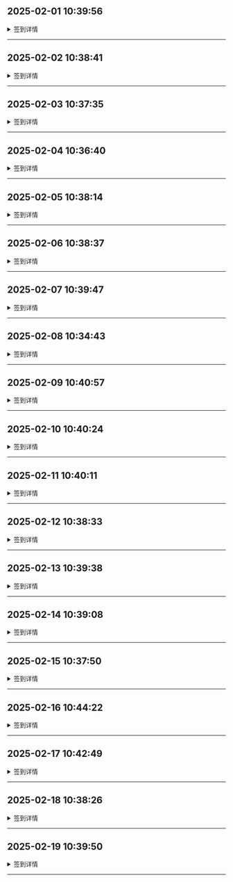 
## 2025-02-01 10:39:56

<details>
<summary>签到详情</summary>

```

开始执行签到任务: 2025-02-01 02:39:55
使用账号 5244157@qq.com 开始签到
登录响应状态码: 200
登录响应内容: {"ret":1,"msg":"\u767b\u5f55\u6210\u529f"}
账号等级: VIP 2
等级到期时间: 2025-07-16 11:45:03
账户有效期至: 2051-12-01
上次使用时间: 2025-02-01 10:39:31
签到响应状态码: 200
签到响应内容: {"msg":"\u83b7\u5f97\u4e86 344MB \u6d41\u91cf.","unflowtraffic":382743871488,"traffic":"356.46GB","trafficInfo":{"todayUsedTraffic":"500.46MB","lastUsedTraffic":"353.59GB","unUsedTraffic":"2.37GB"},"ret":1}
签到获得流量: 344MB
[2025-02-01 02:39:56] 签到成功！
```

</details>

---

## 2025-02-02 10:38:41

<details>
<summary>签到详情</summary>

```

开始执行签到任务: 2025-02-02 02:38:39
使用账号 5244157@qq.com 开始签到
登录响应状态码: 200
登录响应内容: {"ret":1,"msg":"\u767b\u5f55\u6210\u529f"}
账号等级: VIP 2
等级到期时间: 2025-05-02 22:58:49
账户有效期至: 2079-04-17
上次使用时间: 2025-02-02 10:36:24
签到响应状态码: 200
签到响应内容: {"msg":"\u83b7\u5f97\u4e86 23MB \u6d41\u91cf.","unflowtraffic":257722155008,"traffic":"240.02GB","trafficInfo":{"todayUsedTraffic":"59.22MB","lastUsedTraffic":"56.42MB","unUsedTraffic":"239.91GB"},"ret":1}
签到获得流量: 23MB
[2025-02-02 02:38:41] 签到成功！
```

</details>

---

## 2025-02-03 10:37:35

<details>
<summary>签到详情</summary>

```

开始执行签到任务: 2025-02-03 02:37:34
使用账号 5244157@qq.com 开始签到
登录响应状态码: 200
登录响应内容: {"ret":1,"msg":"\u767b\u5f55\u6210\u529f"}
账号等级: VIP 2
等级到期时间: 2025-05-02 22:58:49
账户有效期至: 2079-04-17
上次使用时间: 2025-02-03 10:36:41
签到响应状态码: 200
签到响应内容: {"msg":"\u83b7\u5f97\u4e86 285MB \u6d41\u91cf.","unflowtraffic":258020999168,"traffic":"240.3GB","trafficInfo":{"todayUsedTraffic":"194.05MB","lastUsedTraffic":"622.01MB","unUsedTraffic":"239.5GB"},"ret":1}
签到获得流量: 285MB
[2025-02-03 02:37:35] 签到成功！
```

</details>

---

## 2025-02-04 10:36:40

<details>
<summary>签到详情</summary>

```

开始执行签到任务: 2025-02-04 02:36:39
使用账号 5244157@qq.com 开始签到
登录响应状态码: 200
登录响应内容: {"ret":1,"msg":"\u767b\u5f55\u6210\u529f"}
账号等级: VIP 2
等级到期时间: 2025-05-02 22:58:49
账户有效期至: 2079-04-17
上次使用时间: 2025-02-04 10:34:38
签到响应状态码: 200
签到响应内容: {"msg":"\u83b7\u5f97\u4e86 420MB \u6d41\u91cf.","unflowtraffic":258461401088,"traffic":"240.71GB","trafficInfo":{"todayUsedTraffic":"2.75GB","lastUsedTraffic":"6.59GB","unUsedTraffic":"231.37GB"},"ret":1}
签到获得流量: 420MB
[2025-02-04 02:36:40] 签到成功！
```

</details>

---

## 2025-02-05 10:38:14

<details>
<summary>签到详情</summary>

```

开始执行签到任务: 2025-02-05 02:38:13
使用账号 5244157@qq.com 开始签到
登录响应状态码: 200
登录响应内容: {"ret":1,"msg":"\u767b\u5f55\u6210\u529f"}
账号等级: VIP 2
等级到期时间: 2025-05-02 22:58:49
账户有效期至: 2079-04-17
上次使用时间: 2025-02-05 10:34:16
签到响应状态码: 200
签到响应内容: {"msg":"\u83b7\u5f97\u4e86 117MB \u6d41\u91cf.","unflowtraffic":258584084480,"traffic":"240.83GB","trafficInfo":{"todayUsedTraffic":"106.98MB","lastUsedTraffic":"10.21GB","unUsedTraffic":"230.51GB"},"ret":1}
签到获得流量: 117MB
[2025-02-05 02:38:14] 签到成功！
```

</details>

---

## 2025-02-06 10:38:37

<details>
<summary>签到详情</summary>

```

开始执行签到任务: 2025-02-06 02:38:36
使用账号 5244157@qq.com 开始签到
登录响应状态码: 200
登录响应内容: {"ret":1,"msg":"\u767b\u5f55\u6210\u529f"}
账号等级: VIP 2
等级到期时间: 2025-05-02 22:58:49
账户有效期至: 2079-04-17
上次使用时间: 2025-02-06 10:35:38
签到响应状态码: 200
签到响应内容: {"msg":"\u83b7\u5f97\u4e86 457MB \u6d41\u91cf.","unflowtraffic":259063283712,"traffic":"241.27GB","trafficInfo":{"todayUsedTraffic":"446.27MB","lastUsedTraffic":"10.77GB","unUsedTraffic":"230.06GB"},"ret":1}
签到获得流量: 457MB
[2025-02-06 02:38:37] 签到成功！
```

</details>

---

## 2025-02-07 10:39:47

<details>
<summary>签到详情</summary>

```

开始执行签到任务: 2025-02-07 02:39:46
使用账号 5244157@qq.com 开始签到
登录响应状态码: 200
登录响应内容: {"ret":1,"msg":"\u767b\u5f55\u6210\u529f"}
账号等级: VIP 2
等级到期时间: 2025-05-02 22:58:49
账户有效期至: 2079-04-17
上次使用时间: 2025-02-07 10:35:50
签到响应状态码: 200
签到响应内容: {"msg":"\u83b7\u5f97\u4e86 227MB \u6d41\u91cf.","unflowtraffic":259301310464,"traffic":"241.49GB","trafficInfo":{"todayUsedTraffic":"648.85MB","lastUsedTraffic":"13.76GB","unUsedTraffic":"227.1GB"},"ret":1}
签到获得流量: 227MB
[2025-02-07 02:39:47] 签到成功！
```

</details>

---

## 2025-02-08 10:34:43

<details>
<summary>签到详情</summary>

```

开始执行签到任务: 2025-02-08 02:34:42
使用账号 5244157@qq.com 开始签到
登录响应状态码: 200
登录响应内容: {"ret":1,"msg":"\u767b\u5f55\u6210\u529f"}
账号等级: VIP 2
等级到期时间: 2025-05-02 22:58:49
账户有效期至: 2079-04-17
上次使用时间: 2025-02-08 10:34:28
签到响应状态码: 200
签到响应内容: {"msg":"\u83b7\u5f97\u4e86 380MB \u6d41\u91cf.","unflowtraffic":259699769344,"traffic":"241.86GB","trafficInfo":{"todayUsedTraffic":"344.87MB","lastUsedTraffic":"14.78GB","unUsedTraffic":"226.75GB"},"ret":1}
签到获得流量: 380MB
[2025-02-08 02:34:43] 签到成功！
```

</details>

---

## 2025-02-09 10:40:57

<details>
<summary>签到详情</summary>

```

开始执行签到任务: 2025-02-09 02:40:55
使用账号 5244157@qq.com 开始签到
登录响应状态码: 200
登录响应内容: {"ret":1,"msg":"\u767b\u5f55\u6210\u529f"}
账号等级: VIP 2
等级到期时间: 2025-05-02 22:58:49
账户有效期至: 2079-04-17
上次使用时间: 2025-02-09 10:39:13
签到响应状态码: 200
签到响应内容: {"msg":"\u83b7\u5f97\u4e86 139MB \u6d41\u91cf.","unflowtraffic":259845521408,"traffic":"242GB","trafficInfo":{"todayUsedTraffic":"501.31MB","lastUsedTraffic":"15.57GB","unUsedTraffic":"225.94GB"},"ret":1}
签到获得流量: 139MB
[2025-02-09 02:40:57] 签到成功！
```

</details>

---

## 2025-02-10 10:40:24

<details>
<summary>签到详情</summary>

```

开始执行签到任务: 2025-02-10 02:40:23
使用账号 5244157@qq.com 开始签到
登录响应状态码: 200
登录响应内容: {"ret":1,"msg":"\u767b\u5f55\u6210\u529f"}
账号等级: VIP 2
等级到期时间: 2025-05-02 22:58:49
账户有效期至: 2079-04-17
上次使用时间: 2025-02-10 10:38:14
签到响应状态码: 200
签到响应内容: {"msg":"\u83b7\u5f97\u4e86 105MB \u6d41\u91cf.","unflowtraffic":259955621888,"traffic":"242.1GB","trafficInfo":{"todayUsedTraffic":"848.37MB","lastUsedTraffic":"16.24GB","unUsedTraffic":"225.03GB"},"ret":1}
签到获得流量: 105MB
[2025-02-10 02:40:24] 签到成功！
```

</details>

---

## 2025-02-11 10:40:11

<details>
<summary>签到详情</summary>

```

开始执行签到任务: 2025-02-11 02:40:08
使用账号 5244157@qq.com 开始签到
登录响应状态码: 200
登录响应内容: {"ret":1,"msg":"\u767b\u5f55\u6210\u529f"}
账号等级: VIP 2
等级到期时间: 2025-05-02 22:58:49
账户有效期至: 2079-04-17
上次使用时间: 2025-02-11 10:38:26
签到响应状态码: 200
签到响应内容: {"msg":"\u83b7\u5f97\u4e86 301MB \u6d41\u91cf.","unflowtraffic":260271243264,"traffic":"242.4GB","trafficInfo":{"todayUsedTraffic":"656.37MB","lastUsedTraffic":"18.1GB","unUsedTraffic":"223.66GB"},"ret":1}
签到获得流量: 301MB
[2025-02-11 02:40:11] 签到成功！
```

</details>

---

## 2025-02-12 10:38:33

<details>
<summary>签到详情</summary>

```

开始执行签到任务: 2025-02-12 02:38:32
使用账号 5244157@qq.com 开始签到
登录响应状态码: 200
登录响应内容: {"ret":1,"msg":"\u767b\u5f55\u6210\u529f"}
账号等级: VIP 2
等级到期时间: 2025-05-02 22:58:49
账户有效期至: 2079-04-17
上次使用时间: 2025-02-12 10:38:15
签到响应状态码: 200
签到响应内容: {"msg":"\u83b7\u5f97\u4e86 262MB \u6d41\u91cf.","unflowtraffic":260545970176,"traffic":"242.65GB","trafficInfo":{"todayUsedTraffic":"749.75MB","lastUsedTraffic":"19.06GB","unUsedTraffic":"222.87GB"},"ret":1}
签到获得流量: 262MB
[2025-02-12 02:38:33] 签到成功！
```

</details>

---

## 2025-02-13 10:39:38

<details>
<summary>签到详情</summary>

```

开始执行签到任务: 2025-02-13 02:39:37
使用账号 5244157@qq.com 开始签到
登录响应状态码: 200
登录响应内容: {"ret":1,"msg":"\u767b\u5f55\u6210\u529f"}
账号等级: VIP 2
等级到期时间: 2025-05-02 22:58:49
账户有效期至: 2079-04-17
上次使用时间: 2025-02-13 10:35:23
签到响应状态码: 200
签到响应内容: {"msg":"\u83b7\u5f97\u4e86 150MB \u6d41\u91cf.","unflowtraffic":260703256576,"traffic":"242.8GB","trafficInfo":{"todayUsedTraffic":"461.1MB","lastUsedTraffic":"20.22GB","unUsedTraffic":"222.13GB"},"ret":1}
签到获得流量: 150MB
[2025-02-13 02:39:38] 签到成功！
```

</details>

---

## 2025-02-14 10:39:08

<details>
<summary>签到详情</summary>

```

开始执行签到任务: 2025-02-14 02:39:06
使用账号 5244157@qq.com 开始签到
登录响应状态码: 200
登录响应内容: {"ret":1,"msg":"\u767b\u5f55\u6210\u529f"}
账号等级: VIP 2
等级到期时间: 2025-05-02 22:58:49
账户有效期至: 2079-04-17
上次使用时间: 2025-02-14 10:36:18
签到响应状态码: 200
签到响应内容: {"msg":"\u83b7\u5f97\u4e86 27MB \u6d41\u91cf.","unflowtraffic":260731568128,"traffic":"242.83GB","trafficInfo":{"todayUsedTraffic":"43.52GB","lastUsedTraffic":"39.34GB","unUsedTraffic":"159.96GB"},"ret":1}
签到获得流量: 27MB
[2025-02-14 02:39:08] 签到成功！
```

</details>

---

## 2025-02-15 10:37:50

<details>
<summary>签到详情</summary>

```

开始执行签到任务: 2025-02-15 02:37:49
使用账号 5244157@qq.com 开始签到
登录响应状态码: 200
登录响应内容: {"ret":1,"msg":"\u767b\u5f55\u6210\u529f"}
账号等级: VIP 2
等级到期时间: 2025-05-02 22:58:49
账户有效期至: 2079-04-17
上次使用时间: 2025-02-15 10:37:03
签到响应状态码: 200
签到响应内容: {"msg":"\u83b7\u5f97\u4e86 192MB \u6d41\u91cf.","unflowtraffic":260932894720,"traffic":"243.01GB","trafficInfo":{"todayUsedTraffic":"40.26GB","lastUsedTraffic":"125.46GB","unUsedTraffic":"77.3GB"},"ret":1}
签到获得流量: 192MB
[2025-02-15 02:37:50] 签到成功！
```

</details>

---

## 2025-02-16 10:44:22

<details>
<summary>签到详情</summary>

```

开始执行签到任务: 2025-02-16 02:44:20
使用账号 5244157@qq.com 开始签到
登录响应状态码: 200
登录响应内容: {"ret":1,"msg":"\u767b\u5f55\u6210\u529f"}
账号等级: VIP 2
等级到期时间: 2025-05-02 22:58:49
账户有效期至: 2079-04-17
上次使用时间: 2025-02-16 10:33:27
签到响应状态码: 200
签到响应内容: {"msg":"\u83b7\u5f97\u4e86 242MB \u6d41\u91cf.","unflowtraffic":261186650112,"traffic":"243.25GB","trafficInfo":{"todayUsedTraffic":"45.49GB","lastUsedTraffic":"197.53GB","unUsedTraffic":"235.9MB"},"ret":1}
签到获得流量: 242MB
[2025-02-16 02:44:22] 签到成功！
```

</details>

---

## 2025-02-17 10:42:49

<details>
<summary>签到详情</summary>

```

开始执行签到任务: 2025-02-17 02:42:48
使用账号 5244157@qq.com 开始签到
登录响应状态码: 200
登录响应内容: {"ret":1,"msg":"\u767b\u5f55\u6210\u529f"}
账号等级: VIP 2
等级到期时间: 2025-03-19 11:00:54
账户有效期至: 2106-09-02
上次使用时间: 2025-02-17 10:42:04
签到响应状态码: 200
签到响应内容: {"msg":"\u83b7\u5f97\u4e86 82MB \u6d41\u91cf.","unflowtraffic":332945948672,"traffic":"310.08GB","trafficInfo":{"todayUsedTraffic":"45.16GB","lastUsedTraffic":"10.38GB","unUsedTraffic":"254.55GB"},"ret":1}
签到获得流量: 82MB
[2025-02-17 02:42:49] 签到成功！
```

</details>

---

## 2025-02-18 10:38:26

<details>
<summary>签到详情</summary>

```

开始执行签到任务: 2025-02-18 02:38:25
使用账号 5244157@qq.com 开始签到
登录响应状态码: 200
登录响应内容: {"ret":1,"msg":"\u767b\u5f55\u6210\u529f"}
账号等级: VIP 2
等级到期时间: 2025-03-19 11:00:54
账户有效期至: 2106-09-02
上次使用时间: 2025-02-18 10:37:55
签到响应状态码: 200
签到响应内容: {"msg":"\u83b7\u5f97\u4e86 336MB \u6d41\u91cf.","unflowtraffic":333298270208,"traffic":"310.41GB","trafficInfo":{"todayUsedTraffic":"39.37GB","lastUsedTraffic":"102.68GB","unUsedTraffic":"168.35GB"},"ret":1}
签到获得流量: 336MB
[2025-02-18 02:38:26] 签到成功！
```

</details>

---

## 2025-02-19 10:39:50

<details>
<summary>签到详情</summary>

```

开始执行签到任务: 2025-02-19 02:39:49
使用账号 5244157@qq.com 开始签到
登录响应状态码: 200
登录响应内容: {"ret":1,"msg":"\u767b\u5f55\u6210\u529f"}
账号等级: VIP 2
等级到期时间: 2025-03-19 11:00:54
账户有效期至: 2106-09-02
上次使用时间: 2025-02-19 10:39:07
签到响应状态码: 200
签到响应内容: {"msg":"\u83b7\u5f97\u4e86 39MB \u6d41\u91cf.","unflowtraffic":333339164672,"traffic":"310.45GB","trafficInfo":{"todayUsedTraffic":"41.61GB","lastUsedTraffic":"169.69GB","unUsedTraffic":"99.15GB"},"ret":1}
签到获得流量: 39MB
[2025-02-19 02:39:50] 签到成功！
```

</details>

---
